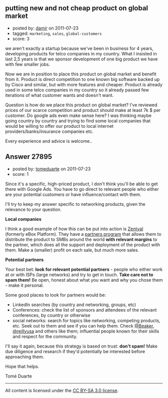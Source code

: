 ## putting new and not cheap product on global market

- posted by: [damir](https://stackexchange.com/users/-1/12189-damir) on 2011-07-23
- tagged: `marketing`, `sales`, `global-customers`
- score: 3

we aren't exactly a startup because we've been in business for 4 years, developing products for telco companies in my country. What I insisted in last 2,5 years is that we sponsor development of one big product we have with few smaller jobs. 

Now we are in position to place this product on global market and benefit from it. Product is direct competition to one known big software backed up by Cisco and similar, but with more features and cheaper. Product is already used in some telco companies in my country so it already passed few iterations of what customer wants and doesn't want.

Question is how do we place this product on global market? I've reviewed prices of our scarce competition and product should make at least 7k $ per customer. Do google ads even make sense here? I was thinking maybe going country by country and trying to find some local companies that would be willing to offer our product to local internet providers/banks/insurance companies etc.

Every experience and advice is welcome..



## Answer 27895

- posted by: [tomeduarte](https://stackexchange.com/users/-1/6408-tomeduarte) on 2011-07-23
- score: 1

<p>Since it's a specific, high-priced product, I don't think you'll be able to get there with Google Ads. You have to go direct to relevant people who either are your potential customers or have influence/contact with them.</p>

<p>I'll try to keep my answer specific to networking products, given the relevance to your question.</p>

<p><strong>Local companies</strong></p>

<p>I think a good example of how this can be put into action is <a href="http://www.zentyal.org/" rel="nofollow">Zentyal</a> (formerly eBox Platform). They have a <a href="http://www.zentyal.com/en/partners/" rel="nofollow">partners program</a> that allows them to distribute the product to SMBs around the world <strong>with relevant margins</strong> to the partner, which does all the support and deployment of the product with them. Make a (smaller) profit on each sale, but much more sales.</p>

<p><strong>Potential partners</strong></p>

<p>Your best bet: <strong>look for relevant potential partners</strong> - people who either work at or with ISPs (large networks) and try to get in touch. <strong>Take care not to spam them!</strong> Be open, honest about what you want and why you chose them - make it personal.</p>

<p>Some good places to look for partners would be:</p>

<ul>
<li>LinkedIn searches (by country and networking, groups, etc)</li>
<li>Conferences: check the list of sponsors and attendees of the relevant conferences, by country or otherwise</li>
<li>social networks: search for topics like networking, competing products, etc. Seek out to them and see if you can help them. Check <a href="http://twitter.com/beaker" rel="nofollow">@Beaker</a>, <a href="http://twitter.com/reillyusa" rel="nofollow">@reillyusa</a> and others like them; influential people known for their skills and respect for the community.</li>
</ul>

<p>I'll say it again, because this strategy is based on trust: <strong>don't spam!</strong> Make due diligence and research if they'd potentially be interested before approaching them.</p>

<p>Hope that helps.</p>

<p>Tomé Duarte</p>




---

All content is licensed under the [CC BY-SA 3.0 license](https://creativecommons.org/licenses/by-sa/3.0/).

